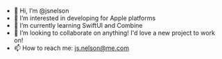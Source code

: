 - 👋 Hi, I’m @jsnelson
- 👀 I’m interested in developing for Apple platforms
- 🌱 I’m currently learning SwiftUI and Combine
- 💞️ I’m looking to collaborate on anything! I'd love a new project to work on!
- 📫 How to reach me: js.nelson@me.com

<!---
jsnelson/jsnelson is a ✨ special ✨ repository because its `README.md` (this file) appears on your GitHub profile.
You can click the Preview link to take a look at your changes.
--->
